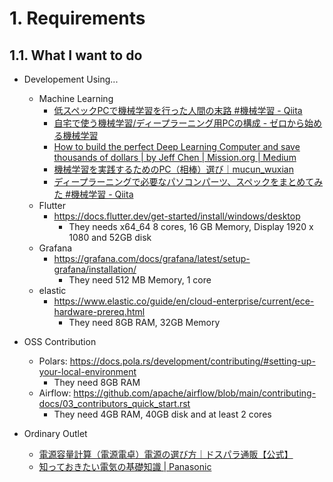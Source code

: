 # 1. Requirements

## 1.1. What I want to do
- Developement Using...
  - Machine Learning
    - [低スペックPCで機械学習を行った人間の末路 #機械学習 - Qiita](https://qiita.com/kaitaryu/items/9543713305e696976744#%E3%81%BE%E3%81%A8%E3%82%81)
    - [自宅で使う機械学習/ディープラーニング用PCの構成 - ゼロから始める機械学習](https://zero-ai.hatenablog.com/entry/2017/07/28/213613)
    - [How to build the perfect Deep Learning Computer and save thousands of dollars | by Jeff Chen | Mission.org | Medium](https://medium.com/the-mission/how-to-build-the-perfect-deep-learning-computer-and-save-thousands-of-dollars-9ec3b2eb4ce2)
    - [機械学習を実践するためのPC（相棒）選び｜mucun_wuxian](https://note.com/mucun_wuxian/n/n3ca10f2968c2)
    - [ディープラーニングで必要なパソコンパーツ、スペックをまとめてみた #機械学習 - Qiita](https://qiita.com/yuki_2020/items/c233d903fe41d98bfff3)
  - Flutter
    - https://docs.flutter.dev/get-started/install/windows/desktop
      - They needs x64_64 8 cores, 16 GB Memory, Display 1920 x 1080 and 52GB disk
  - Grafana
    - https://grafana.com/docs/grafana/latest/setup-grafana/installation/
      - They need 512 MB Memory, 1 core
  - elastic
    - https://www.elastic.co/guide/en/cloud-enterprise/current/ece-hardware-prereq.html
      - They need 8GB RAM, 32GB Memory

- OSS Contribution
  - Polars: https://docs.pola.rs/development/contributing/#setting-up-your-local-environment
    - They need 8GB RAM
  - Airflow: https://github.com/apache/airflow/blob/main/contributing-docs/03_contributors_quick_start.rst
    - They need 4GB RAM, 40GB disk and at least 2 cores

- Ordinary Outlet
  - [電源容量計算（電源電卓）電源の選び方｜ドスパラ通販【公式】](https://www.dospara.co.jp/5info/cts_str_power_calculation_main.html)
  - [知っておきたい電気の基礎知識 | Panasonic](https://panasonic.jp/support/useful/basic.html#:~:text=%E4%B8%80%E8%88%AC%E7%9A%84%E3%81%AA%E3%82%B3%E3%83%B3%E3%82%BB%E3%83%B3%E3%83%88%E3%81%AB,%E4%BD%BF%E3%81%86%E3%81%93%E3%81%A8%E3%81%8C%E3%81%A7%E3%81%8D%E3%81%BE%E3%81%99%E3%80%82)

